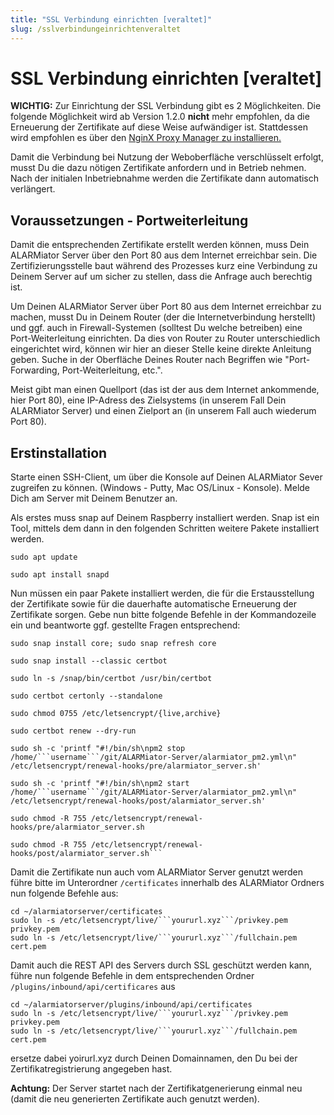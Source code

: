 ```yaml
---
title: "SSL Verbindung einrichten [veraltet]"
slug: /sslverbindungeinrichtenveraltet
---
```


# SSL Verbindung einrichten [veraltet]

**WICHTIG:**  Zur Einrichtung der SSL Verbindung gibt es 2 Möglichkeiten. Die folgende Möglichkeit wird ab Version 1.2.0 **nicht** mehr empfohlen, da die Erneuerung der Zertifikate auf diese Weise aufwändiger ist. Stattdessen wird empfohlen es über den [NginX Proxy Manager zu installieren.](https://handbuch.alarmiator.de/?docs=ssl-zertifikate-installieren-nginxpm)



Damit die Verbindung bei Nutzung der Weboberfläche verschlüsselt erfolgt, musst Du die dazu nötigen Zertifikate anfordern und in Betrieb nehmen. Nach der initialen Inbetriebnahme werden die Zertifikate dann automatisch verlängert.




## Voraussetzungen - Portweiterleitung



Damit die entsprechenden Zertifikate erstellt werden können, muss Dein ALARMiator Server über den Port 80 aus dem Internet erreichbar sein. Die Zertifizierungsstelle baut während des Prozesses kurz eine Verbindung zu Deinem Server auf um sicher zu stellen, dass die Anfrage auch berechtig ist.



Um Deinen ALARMiator Server über Port 80 aus dem Internet erreichbar zu machen, musst Du in Deinem Router (der die Internetverbindung herstellt) und ggf. auch in Firewall-Systemen (solltest Du welche betreiben) eine Port-Weiterleitung einrichten. Da dies von Router zu Router unterschiedlich eingerichtet wird, können wir hier an dieser Stelle keine direkte Anleitung geben. Suche in der Oberfläche Deines Router nach Begriffen wie "Port-Forwarding, Port-Weiterleitung, etc.".



Meist gibt man einen Quellport (das ist der aus dem Internet ankommende, hier Port 80), eine IP-Adress des Zielsystems (in unserem Fall Dein ALARMiator Server) und einen Zielport an (in unserem Fall auch wiederum Port 80).



## Erstinstallation



Starte einen SSH-Client, um über die Konsole auf Deinen ALARMiator Sever zugreifen zu können. (Windows - Putty, Mac OS/Linux - Konsole). Melde Dich am Server mit Deinem Benutzer an.



Als erstes muss snap auf Deinem Raspberry installiert werden. Snap ist ein Tool, mittels dem dann in den folgenden Schritten weitere Pakete installiert werden.



```
sudo apt update

sudo apt install snapd
```



Nun müssen ein paar Pakete installiert werden, die für die Erstausstellung der Zertifikate sowie für die dauerhafte automatische Erneuerung der Zertifikate sorgen. Gebe nun bitte folgende Befehle in der Kommandozeile ein und beantworte ggf. gestellte Fragen entsprechend:



```
sudo snap install core; sudo snap refresh core

sudo snap install --classic certbot

sudo ln -s /snap/bin/certbot /usr/bin/certbot

sudo certbot certonly --standalone

sudo chmod 0755 /etc/letsencrypt/{live,archive}

sudo certbot renew --dry-run

sudo sh -c 'printf "#!/bin/sh\npm2 stop /home/```username```/git/ALARMiator-Server/alarmiator_pm2.yml\n"  /etc/letsencrypt/renewal-hooks/pre/alarmiator_server.sh'

sudo sh -c 'printf "#!/bin/sh\npm2 start /home/```username```/git/ALARMiator-Server/alarmiator_pm2.yml\n"  /etc/letsencrypt/renewal-hooks/post/alarmiator_server.sh'

sudo chmod -R 755 /etc/letsencrypt/renewal-hooks/pre/alarmiator_server.sh

sudo chmod -R 755 /etc/letsencrypt/renewal-hooks/post/alarmiator_server.sh```
```



Damit die Zertifikate nun auch vom ALARMiator Server genutzt werden führe bitte im Unterordner `/certificates` innerhalb des ALARMiator Ordners nun folgende Befehle aus:



```
cd ~/alarmiatorserver/certificates
sudo ln -s /etc/letsencrypt/live/```yoururl.xyz```/privkey.pem privkey.pem
sudo ln -s /etc/letsencrypt/live/```yoururl.xyz```/fullchain.pem cert.pem
```



Damit auch die REST API des Servers durch SSL geschützt werden kann, führe nun folgende Befehle in dem entsprechenden Ordner `/plugins/inbound/api/certificares` aus



```
cd ~/alarmiatorserver/plugins/inbound/api/certificates
sudo ln -s /etc/letsencrypt/live/```yoururl.xyz```/privkey.pem privkey.pem
sudo ln -s /etc/letsencrypt/live/```yoururl.xyz```/fullchain.pem cert.pem
```



ersetze dabei yoirurl.xyz durch Deinen Domainnamen, den Du bei der Zertifikatregistrierung angegeben hast.



**Achtung:** Der Server startet nach der Zertifikatgenerierung einmal neu (damit die neu generierten Zertifikate auch genutzt werden).